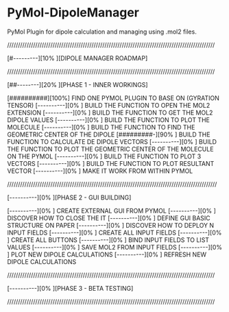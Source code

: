 # PyMol-DipoleManager

PyMol Plugin for dipole calculation and managing using .mol2 files.

////////////////////////////////////////////////////////////////////////////////////////////////

[#---------][10% ][DIPOLE MANAGER ROADMAP]

////////////////////////////////////////////////////////////////////////////////////////////////

[##--------][20% ][PHASE 1 - INNER WORKINGS]


[##########][100%] FIND ONE PYMOL PLUGIN TO BASE ON (GYRATION TENSOR)
[----------][0%  ] BUILD THE FUNCTION TO OPEN THE MOL2 EXTENSION
[----------][0%  ] BUILD THE FUNCTION TO GET THE MOL2 DIPOLE VALUES
[----------][0%  ] BUILD THE FUNCTION TO PLOT THE MOLECULE
[----------][0%  ] BUILD THE FUNCTION TO FIND THE GEOMETRIC CENTER OF THE DIPOLE
[#########-][90% ] BUILD THE FUNCTION TO CALCULATE DE DIPOLE VECTORS
[----------][0%  ] BUILD THE FUNCTION TO PLOT THE GEOMETRIC CENTER OF THE MOLECULE ON THE PYMOL
[----------][0%  ] BUILD THE FUNCTION TO PLOT 3 VECTORS
[----------][0%  ] BUILD THE FUNCTION TO PLOT RESULTANT VECTOR
[----------][0%  ] MAKE IT WORK FROM WITHIN PYMOL
 
/////////////////////////////////////////////////////////////////////////////////////////////////

[----------][0%  ][PHASE 2 - GUI BUILDING]


[----------][0%  ] CREATE EXTERNAL GUI FROM PYMOL
[----------][0%  ] DISCOVER HOW TO CLOSE THE IT
[----------][0%  ] DEFINE GUI BASIC STRUCTURE ON PAPER
[----------][0%  ] DISCOVER HOW TO DEPLOY N INPUT FIELDS
[----------][0%  ] CREATE ALL INPUT FIELDS
[----------][0%  ] CREATE ALL BUTTONS
[----------][0%  ] BIND INPUT FIELDS TO LIST VALUES
[----------][0%  ] SAVE MOL2 FROM INPUT FIELDS
[----------][0%  ] PLOT NEW DIPOLE CALCULATIONS
[----------][0%  ] REFRESH NEW DIPOLE CALCULATIONS


////////////////////////////////////////////////////////////////////////////////////////////////

[----------][0%  ][PHASE 3 - BETA TESTING]

////////////////////////////////////////////////////////////////////////////////////////////////


